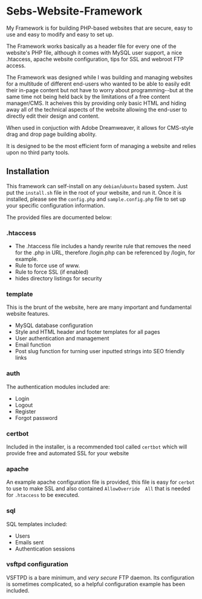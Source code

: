# Sebs-Website-Framework
My Framework is for building PHP-based websites that are secure, easy to use and easy to modify and easy to set up.

The Framework works basically as a header file for every one of the website's PHP file, although it comes with MySQL user support, a nice .htaccess, apache website configuration, tips for SSL and webroot FTP access.

The Framework was designed while I was building and managing websites for a multitude of different end-users who wanted to be able to easily edit their in-page content but not have to worry about programming--but at the same time not being held back by the limitations of a free content manager/CMS. It acheives this by providing only basic HTML and hiding away all of the technical aspects of the website allowing the end-user to directly edit their design and content.

When used in conjuction with Adobe Dreamweaver, it allows for CMS-style drag and drop page building abolity.

It is designed to be the most efficient form of managing a website and relies upon no third party tools.

## Installation
This framework can self-install on any `debian`/`ubuntu` based system. Just put the `install.sh` file in the root of your website, and run it.
Once it is installed, please see the `config.php` and `sample.config.php` file to set up your specific configuration information.

The provided files are documented below:

### .htaccess
- The .htaccess file includes a handy rewrite rule that removes the need for the .php in URL, therefore /login.php can be referenced by /login, for example.
- Rule to force use of www.
- Rule to force SSL (if enabled)
- hides directory listings for security

### template
This is the brunt of the website, here are many important and fundamental website features.
- MySQL database configuration
- Style and HTML header and footer templates for all pages
- User authentication and management
- Email function
- Post slug function for turning user inputted strings into SEO friendly links

### auth
The authentication modules included are:
- Login
- Logout
- Register
- Forgot password

### certbot
Included in the installer, is a recommended tool called `certbot` which will provide free and automated SSL for your website

### apache
An example apache configuration file is provided, this file is easy for `cerbot` to use to make SSL and also contained `AllowOverride  All` that is needed for `.htaccess` to be executed.

### sql
SQL templates included:
- Users
- Emails sent
- Authentication sessions

### vsftpd configuration
VSFTPD is a bare minimum, and _very secure_ FTP daemon. Its configuration is sometimes complicated, so a helpful configuration example has been included.
